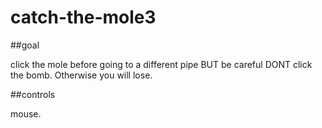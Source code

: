 # catch-the-mole3

##goal

click the mole before going to a different pipe BUT be careful DONT click the bomb. Otherwise you will lose.

##controls

mouse.
